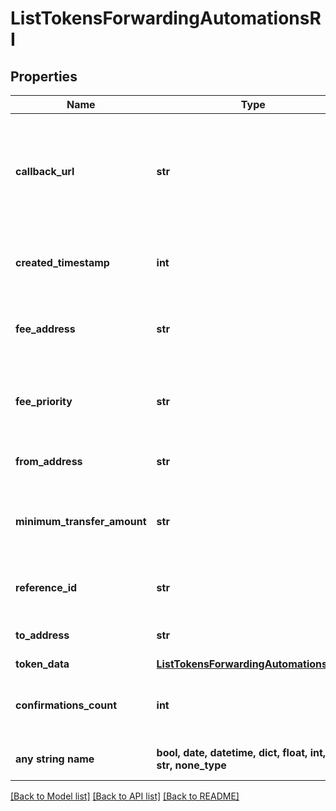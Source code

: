 # ListTokensForwardingAutomationsRI


## Properties
Name | Type | Description | Notes
------------ | ------------- | ------------- | -------------
**callback_url** | **str** | Represents the URL that is set by the customer where the callback will be received at. The callback notification will be received only if and when the event occurs. &#x60;We support ONLY httpS type of protocol&#x60;. | 
**created_timestamp** | **int** | Defines the specific time/date when the automatic forwarding was created in Unix Timestamp. | 
**fee_address** | **str** | Represents the specific fee address, which is always automatically generated. Users must fund it. | 
**fee_priority** | **str** | Represents the fee priority of the automation, whether it is \&quot;SLOW\&quot;, \&quot;STANDARD\&quot; or \&quot;FAST\&quot;. | 
**from_address** | **str** | Represents the hash of the address that forwards the tokens. | 
**minimum_transfer_amount** | **str** | Represents the minimum transfer amount of the tokens in the &#x60;fromAddress&#x60; that can be allowed for an automatic forwarding. | 
**reference_id** | **str** | Represents a unique ID used to reference the specific callback subscription. | 
**to_address** | **str** | Represents the hash of the address the tokens are forwarded to. | 
**token_data** | [**ListTokensForwardingAutomationsRITS**](ListTokensForwardingAutomationsRITS.md) |  | 
**confirmations_count** | **int** | Represents the number of confirmations, i.e. the amount of blocks that have been built on top of this block. | [optional] 
**any string name** | **bool, date, datetime, dict, float, int, list, str, none_type** | any string name can be used but the value must be the correct type | [optional]

[[Back to Model list]](../README.md#documentation-for-models) [[Back to API list]](../README.md#documentation-for-api-endpoints) [[Back to README]](../README.md)


